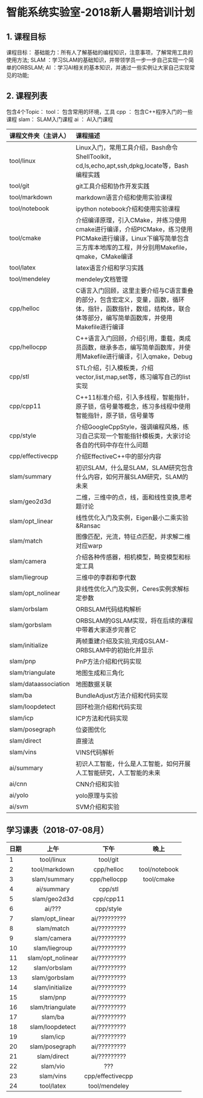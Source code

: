 # 智能系统实验室-2018新人暑期培训计划

## 1. 课程目标
课程目标：
基础能力：所有人了解基础的编程知识，注意事项，了解常用工具的使用方法;
SLAM    ：学习SLAM的基础知识，并带领学员一步一步自己实现一个简单的ORBSLAM;
AI      ：学习AI相关的基本知识，并通过一些实例让大家自己实现常见的功能;

## 2. 课程列表
包含4个Topic：
tool： 包含常用的环境，工具
cpp ： 包含C++程序入门的一些课程
slam： SLAM入门课程
ai  ： AI入门课程

|课程文件夹（主讲人）|课程描述|
| ------------- |:-------------|
|tool/linux     |Linux入门，常用工具介绍，Bash命令ShellToolkit，cd,ls,echo,apt,ssh,dpkg,locate等，Bash编程实践|
|tool/git       |git工具介绍和协作开发实践|
|tool/markdown  |markdown语言介绍和使用实验课程|
|tool/notebook  |ipython notebook介绍和使用实验课程|
|tool/cmake     |介绍编译原理，引入CMake，并练习使用cmake进行编译，介绍PICMake，练习使用PICMake进行编译，Linux下编写简单包含三方库本地库的工程，并分别用Makefile，qmake，CMake编译|
|tool/latex     |latex语言介绍和学习实践|
|tool/mendeley  |mendeley文档管理|
|cpp/helloc     |C语言入门回顾，这里主要介绍与C语言重叠的部分，包含宏定义，变量，函数，循环体，指针，函数指针，数组，结构体，联合体等部分，编写简单函数库，并使用Makefile进行编译|
|cpp/hellocpp   |C++语言入门回顾，介绍引用，重载，类成员函数，继承多态，编写简单函数库，并使用Makefile进行编译，引入qmake，Debug|
|cpp/stl        |STL介绍，引入模板类，介绍vector,list,map,set等，练习编写自己的list实现|
|cpp/cpp11      |C++11标准介绍，引入多线程，智能指针，原子锁，信号量等概念，练习多线程中使用智能指针，原子锁，信号量等|
|cpp/style      |介绍GoogleCppStyle，强调编程风格，练习自己实现一个智能指针模板类，大家讨论各自的代码中存在什么问题|
|cpp/effectivecpp|介绍EffectiveC++中的部分内容|
|slam/summary   |初识SLAM，什么是SLAM，SLAM研究包含什么内容，如何开展SLAM研究，SLAM的未来|
|slam/geo2d3d   |二维，三维中的点，线，面和线性变换,思考题讨论|
|slam/opt_linear|线性优化入门及实例，Eigen最小二乘实验&Ransac|
|slam/match     |图像匹配，光流，特征点匹配，并求解二维对应warp|
|slam/camera    |介绍各种传感器，相机模型，畸变模型和标定工具|
|slam/liegroup  |三维中的李群和李代数|
|slam/opt_nolinear|非线性优化入门及实例，Ceres实例求解标定参数|
|slam/orbslam   |ORBSLAM代码结构解析|
|slam/gorbslam  |ORBSLAM的GSLAM实现，将在后续的课程中带着大家逐步完善它|
|slam/initialize|两帧重建介绍及实验,完成GSLAM-ORBSLAM中的初始化并显示|
|slam/pnp       |PnP方法介绍和代码实现|
|slam/triangulate|地图生成和三角化|
|slam/dataassociation|地图数据关联|
|slam/ba        |BundleAdjust方法介绍和代码实现|
|slam/loopdetect|回环检测介绍和代码实现|
|slam/icp       |ICP方法和代码实现|
|slam/posegraph |位姿图优化|
|slam/direct    |直接法|
|slam/vins      |VINS代码解析|
|ai/summary     |初识人工智能，什么是人工智能，如何开展人工智能研究，人工智能的未来|
|ai/cnn         |CNN介绍和实验|
|ai/yolo        |yolo原理与实验|
|ai/svm         |SVM介绍和实验|

## 学习课表（2018-07-08月）

|日期|上午|下午|晚上|
|---|:---:|:---:|:---:|
|1  |tool/linux       |tool/git           ||
|2  |tool/markdown    |cpp/helloc         |tool/notebook|
|3  |slam/summary     |cpp/hellocpp       |tool/cmake|
|4  |ai/summary       |cpp/stl            ||
|5  |slam/geo2d3d     |cpp/cpp11          |
|6  |ai/???           |cpp/style          ||
|7  |slam/opt_linear  |ai/?????????       |
|8  |slam/match       |ai/?????????       |
|9  |slam/camera      |ai/?????????       |
|10 |slam/liegroup    |ai/?????????       |
|11 |slam/opt_nolinear|ai/?????????       |
|12 |slam/orbslam     |ai/?????????|
|13 |slam/gorbslam    |ai/?????????|
|14 |slam/initialize  |ai/?????????|
|15 |slam/pnp         |ai/?????????|
|16 |slam/triangulate |ai/?????????|
|17 |slam/ba          |ai/?????????|
|18 |slam/loopdetect  |ai/?????????|
|19 |slam/icp         |ai/?????????|
|20 |slam/posegraph   |ai/????????? |
|21 |slam/direct      |ai/?????????|
|22 |slam/vio         |???|
|23 |slam/vins        |cpp/effectivecpp   |
|24 |tool/latex       |tool/mendeley|




